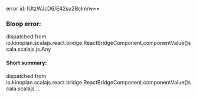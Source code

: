 error id: IUtzWJcD6/E42su2Bclm/w==
### Bloop error:

dispatched from io.kinoplan.scalajs.react.bridge.ReactBridgeComponent.componentValue()scala.scalajs.js.Any
#### Short summary: 

dispatched from io.kinoplan.scalajs.react.bridge.ReactBridgeComponent.componentValue()scala.scalajs....